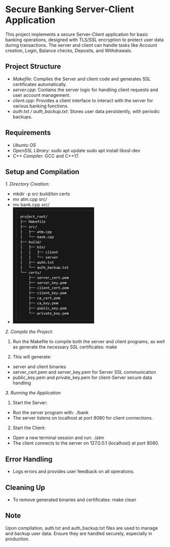 # Secure Banking Server-Client Application

This project implements a secure Server-Client application for basic banking operations, designed with TLS/SSL encryption to protect user data during transactions. The server and client can handle tasks like Account creation, Login, Balance checks, Deposits, and Withdrawals.

## Project Structure

-	*Makefile*: Compiles the Server and client code and generates SSL certificates automatically.
-	*server.cpp*: Contains the server logic for handling client requests and user account management.
-	*client.cpp*: Provides a client interface to interact with the server for various banking functions.
-	*auth.txt / auth_backup.txt*: Stores user data persistently, with periodic backups.
  
## Requirements

-	*Ubuntu OS*
-	*OpenSSL Library*: sudo apt update sudo apt install libssl-dev
-	*C++ Compiler*: GCC and C++17.
  
## Setup and Compilation

*1. Directory Creation:*
-   mkdir -p src build/bin certs
-   mv atm.cpp src/
-   mv bank.cpp src/
-   ![Project Structure](<Structure.jpg>)

*2.	Compile the Project:*
1.	Run the Makefile to compile both the server and client programs, as well as generate the necessary SSL certificates: make
   
2.	This will generate:
-	server and client binaries
-	server_cert.pem and server_key.pem for Server SSL communication
-	public_key.pem and private_key.pem for client-Server secure data handling

*3. Running the Application*
1.	Start the Server:
-	Run the server program with: ./bank
-	The server listens on localhost at port 8080 for client connections.

2.	Start the Client:
-	Open a new terminal session and run: ./atm
-	The client connects to the server on 127.0.0.1 (localhost) at port 8080.

## Error Handling
-	Logs errors and provides user feedback on all operations.
  
## Cleaning Up
- To remove generated binaries and certificates: make clean
  
## Note
Upon compilation, auth.txt and auth_backup.txt files are used to manage and backup user data. Ensure they are handled securely, especially in production.